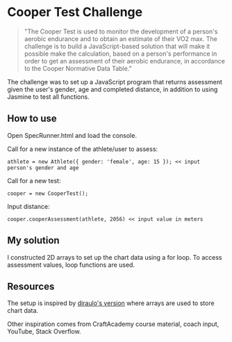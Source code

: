 # Cooper Test Challenge #

> "The Cooper Test is used to monitor the development of a person's aerobic endurance and to obtain an estimate of their VO2 max. The challenge is to build a JavaScript-based solution that will make it possible make the calculation, based on a person's performance in order to get an assessment of their aerobic endurance, in accordance to the Cooper Normative Data Table."

The challenge was to set up a JavaScript program that returns assessment given the user's gender, age and completed distance, in addition to using Jasmine to test all functions.

## How to use ##

Open SpecRunner.html and load the console.

Call for a new instance of the athlete/user to assess:
```
athlete = new Athlete({ gender: 'female', age: 15 }); << input person's gender and age
```

Call for a new test:
```
cooper = new CooperTest();

```
Input distance:
```
cooper.cooperAssessment(athlete, 2056) << input value in meters
```

## My solution ##


I constructed 2D arrays to set up the chart data using a for loop. To access assessment values, loop functions are used.

## Resources ##

The setup is inspired by [diraulo's version](https://github.com/CraftAcademy/cooper-js) where arrays are used to store chart data.

Other inspiration comes from CraftAcademy course material, coach input, YouTube, Stack Overflow.
